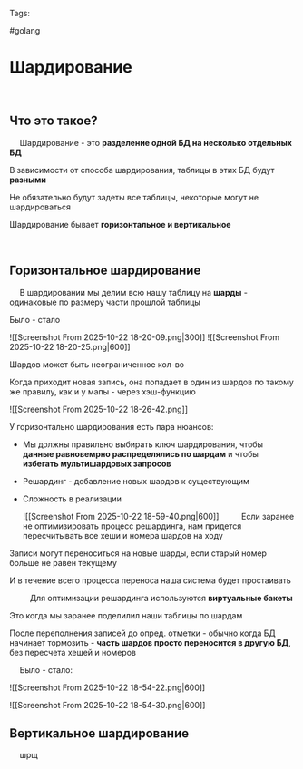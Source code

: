 Tags:

#golang 



# Шардирование
 
## Что это такое?
 
Шардирование - это **разделение одной БД на несколько отдельных БД**

В зависимости от способа шардирования, таблицы в этих БД будут **разными**

Не обязательно будут задеты все таблицы, некоторые могут не шардироваться
 

Шардирование бывает **горизонтальное и вертикальное**

 
## Горизонтальное шардирование
 
 В шардировании мы делим всю нашу таблицу на **шарды** - одинаковые по размеру части прошлой таблицы
 
 Было - стало
 
 ![[Screenshot From 2025-10-22 18-20-09.png|300]]
 ![[Screenshot From 2025-10-22 18-20-25.png|600]]
 
 



 
 Шардов может быть неограниченное кол-во
 
 Когда приходит новая запись, она попадает в один из шардов по такому же правилу, как и у мапы - через хэш-функцию
 
 ![[Screenshot From 2025-10-22 18-26-42.png]]
 
 

У горизонтально шардирования есть пара нюансов:

- Мы должны правильно выбирать ключ шардирования, чтобы **данные равновемрно распределялись по шардам** и чтобы **избегать мультишардовых запросов**

- Решардинг - добавление новых шардов к существующим

- Сложность в реализации
  
	![[Screenshot From 2025-10-22 18-59-40.png|600]]
 
 
Если заранее не оптимизировать процесс решардинга, нам придется пересчитывать все хеши и номера шардов на ходу

Записи могут переноситься на новые шарды, если старый номер больше не равен текущему

И в течение всего процесса переноса наша система будет простаивать

 
 
Для оптимизации решардинга используются **виртуальные бакеты**

Это когда мы заранее поделилил наши таблицы по шардам

После переполнения записей до опред. отметки - обычно когда БД начинает тормозить - **часть шардов просто переносится в другую БД**, без пересчета хешей и номеров

 
Было - стало:

![[Screenshot From 2025-10-22 18-54-22.png|600]]

![[Screenshot From 2025-10-22 18-54-30.png|600]]
 
 
## Вертикальное шардирование
 
шрщ